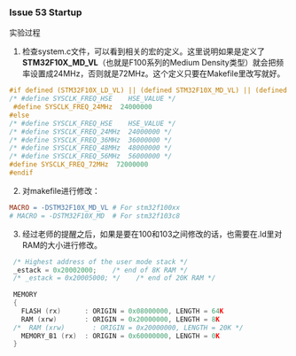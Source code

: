 ### Issue 53 Startup

实验过程

1. 检查system.c文件，可以看到相关的宏的定义。这里说明如果是定义了**STM32F10X_MD_VL**（也就是F100系列的Medium Density类型）就会把频率设置成24MHz，否则就是72MHz。这个定义只要在Makefile里改写就好。

```c
#if defined (STM32F10X_LD_VL) || (defined STM32F10X_MD_VL) || (defined STM32F10X_HD_VL)
/* #define SYSCLK_FREQ_HSE    HSE_VALUE */
 #define SYSCLK_FREQ_24MHz  24000000
#else
/* #define SYSCLK_FREQ_HSE    HSE_VALUE */
/* #define SYSCLK_FREQ_24MHz  24000000 */ 
/* #define SYSCLK_FREQ_36MHz  36000000 */
/* #define SYSCLK_FREQ_48MHz  48000000 */
/* #define SYSCLK_FREQ_56MHz  56000000 */
#define SYSCLK_FREQ_72MHz  72000000
#endif
```

2. 对makefile进行修改：

```makefile
MACRO = -DSTM32F10X_MD_VL # For stm32f100xx 
# MACRO = -DSTM32F10X_MD  # For stm32f103c8
```

3. 经过老师的提醒之后，如果是要在100和103之间修改的话，也需要在.ld里对RAM的大小进行修改。

```c
 /* Highest address of the user mode stack */
 _estack = 0x20002000;    /* end of 8K RAM */
 /* _estack = 0x20005000; */    /* end of 20K RAM */
 
 MEMORY
 {
   FLASH (rx)      : ORIGIN = 0x08000000, LENGTH = 64K
   RAM (xrw)       : ORIGIN = 0x20000000, LENGTH = 8K
 /*  RAM (xrw)       : ORIGIN = 0x20000000, LENGTH = 20K */
   MEMORY_B1 (rx)  : ORIGIN = 0x60000000, LENGTH = 0K
 }
```
